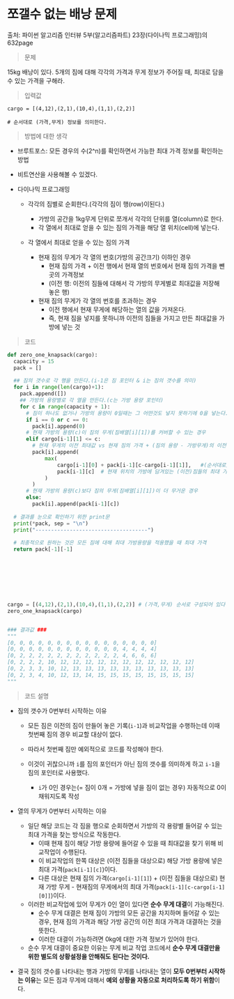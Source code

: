 # 쪼갤수 없는 배낭 문제

출처: 파이썬 알고리즘 인터뷰 5부(알고리즘파트) 23장(다이나믹 프로그래밍)의 632page      



> 문제

15kg 배낭이 있다. 5개의 짐에 대해 각각의 가격과 무게 정보가 주어질 때, 최대로 담을 수 있는 가격을 구해라.

   

> 입력값

```
cargo = [(4,12),(2,1),(10,4),(1,1),(2,2)]  

# 순서대로 (가격,무게) 정보를 의미한다.
```

   

> 방법에 대한 생각

* 브루트포스: 모든 경우의 수(2^n)를 확인하면서 가능한 최대 가격 정보를 확인하는 방법
  
* 비트연산을 사용해볼 수 있겠다.   
  
    
  
* 다이나믹 프로그래밍

  * 각각의 짐별로 순회한다.(각각의 짐이 행(row)이된다.)

    * 가방의 공간을 1kg무게 단위로 쪼개서 각각의 단위를 열(column)로 한다.
    * 각 열에서 최대로 얻을 수 있는 짐의 가격을 해당 열 위치(cell)에 넣는다.

  * 각 열에서 최대로 얻을 수 있는 짐의 가격

    * 현재 짐의 무게가 각 열의 번호(가방의 공간크기) 이하인 경우
      * 현재 짐의 가격 + 이전 행에서 현재 열의 번호에서 현재 짐의 가격을 뺀 곳의 가격정보
      * (이전 행: 이전의 짐들에 대해서 각 가방의 무게별로 최대값을 저장해 놓은 행)
    * 현재 짐의 무게가 각 열의 번호를 초과하는 경우 
      * 이전 행에서 현재 무게에 해당하는 열의 값을 가져온다.
      * 즉, 현재 짐을 넣지를 못하니까 이전의 짐들을 가지고 만든 최대값을 가방에 넣는 것

    



  

> 코드

```python
def zero_one_knapsack(cargo):
  capacity = 15
  pack = []
  
  ## 짐의 갯수로 각 행을 만든다.(i-1은 짐 포인터 & i는 짐의 갯수를 의미)
  for i in range(len(cargo)+1):
    pack.append([])
    ## 가방의 용량별로 각 열을 만든다.(c는 가방 용량 포인터)
    for c in range(capacity + 1): 
      # 짐이 하나도 없거나 가방의 용량이 0일때는 그 어떤것도 넣지 못하기에 0을 넣는다.  
      if i == 0 or c == 0: 
        pack[i].append(0)
      # 현재 가방의 용량(c)이 짐의 무게(짐배열[i][1])를 커버할 수 있는 경우  
      elif cargo[i-1][1] <= c:
        # 현재 무게의 이전 최대값 vs 현재 짐의 가격 + (짐의 용량 - 가방무게)의 이전 최대값    
        pack[i].append(
            max(
                cargo[i-1][0] + pack[i-1][c-cargo[i-1][1]],   #(순서대로) 현재 짐의 가격 + 이전짐의 갯수의 가방의 현재 무게에서 현재 짐의 무게를 뺀 무게에 담겨있는 (이전)짐들의 최대가격  
                pack[i-1][c]  # 현재 위치의 가방에 담겨있는 (이전)짐들의 최대 가격
            )
        )
      # 현재 가방의 용량(c)보다 짐의 무게(짐배열[i][1])이 더 무거운 경우
      else:
        pack[i].append(pack[i-1][c])
  
  # 결과를 눈으로 확인하기 위한 print문
  print(*pack, sep = "\n")
  print("------------------------------------")
  
  # 최종적으로 원하는 것은 모든 짐에 대해 최대 가방용량을 적용했을 때 최대 가격
  return pack[-1][-1]








cargo = [(4,12),(2,1),(10,4),(1,1),(2,2)] # (가격,무게) 순서로 구성되어 있다
zero_one_knapsack(cargo)


### 결과값 ###
"""
[0, 0, 0, 0, 0, 0, 0, 0, 0, 0, 0, 0, 0, 0, 0, 0]
[0, 0, 0, 0, 0, 0, 0, 0, 0, 0, 0, 0, 4, 4, 4, 4]
[0, 2, 2, 2, 2, 2, 2, 2, 2, 2, 2, 2, 4, 6, 6, 6]
[0, 2, 2, 2, 10, 12, 12, 12, 12, 12, 12, 12, 12, 12, 12, 12]
[0, 2, 3, 3, 10, 12, 13, 13, 13, 13, 13, 13, 13, 13, 13, 13]
[0, 2, 3, 4, 10, 12, 13, 14, 15, 15, 15, 15, 15, 15, 15, 15]
"""
```

   





> 코드 설명

* 짐의 갯수가 0번부터 시작하는 이유

  * 모든 짐은 이전의 짐이 만들어 놓은 기록(`i-1`)과 비교작업을 수행하는데 이때 첫번째 짐의 경우 비교할 대상이 없다.

  * 따라서 첫번째 짐만 예외적으로 코드를 작성해야 한다.

  * 이것이 귀찮으니까 `i`를 짐의 포인터가 아닌 짐의 갯수를 의미하게 하고 `i-1`을 짐의 포인터로 사용했다.

    * `i`가 0인 경우는(= 짐이 0개 = 가방에 넣을 짐이 없는 경우) 자동적으로 0이 채워지도록 작성    

    

* 열의 무게가 0번부터 시작하는 이유
  
  * 일단 해당 코드는 각 짐을 행으로 순회하면서 가방의 각 용량별 들어갈 수 있는 최대 가격을 찾는 방식으로 작동한다.
    * 이때 현재 짐이 해당 가방 용량에 들어갈 수 있을 때 최대값을 찾기 위해 비교작업이 수행된다.
    * 이 비교작업의 한쪽 대상은 (이전 짐들을 대상으로) 해당 가방 용량에 넣은 최대 가격(`pack[i-1][c]`)이다.
    * 다른 대상은 현재 짐의 가격(`cargo[i-1][1]`)  + (이전 짐들을 대상으로) 현재 가방 무게 - 현재짐의 무게에서의 최대 가격(`pack[i-1][c-cargo[i-1][0]]`)이다.
  * 이러한 비교작업에 있어 무게가 0인 열이 있다면 **순수 무게 대결**이 가능해진다.
    * 순수 무게 대결은 현재 짐이 가방의 모든 공간을 차지하며 들어갈 수 있는 경우, 현재 짐의 가격과 해당 가방 공간의 이전 최대 가격과 대결하는 것을 뜻한다.
    * 이러한 대결이 가능하려면 0kg에 대한 가격 정보가 있어야 한다.
  * 순수 무게 대결이 중요한 이유는 무게 비교 작업 코드에서 **순수 무게 대결만을 위한 별도의 상황설정을 안해줘도 된다는 것이다.**



* 결국 짐의 갯수를 나타내는 행과 가방의 무게를 나타내는 열이 **모두 0번부터 시작하는 이유**는 모든 짐과 무게에 대해서 **예외 상황을 자동으로 처리하도록 하기 위함**이다.

